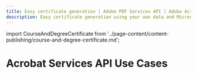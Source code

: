 ```yaml
---
title: Easy certificate generation | Adobe PDF Services API | Adobe Acrobat Services
description: Easy certificate generation using your own data and Microsoft Word templates. Our PDF Services API helps you create, convert, OCR PDFs and more. Free 6-month trial. Learn more today.
---
```



import CourseAndDegreeCertificate from '../page-content/content-publishing/course-and-degree-certificate.md';

<Hero slots="heading" variant="fullwidth" theme="dark"  customLayout className="herobgImage Hero-Banner"/>

# Acrobat Services API Use Cases

<MenuWrapperComponent  menuItem= 'subMenuPages'  slots="content"  repeat="1" theme="lightest" className="Course-and-Degree-Certificate"/>

<CourseAndDegreeCertificate />
